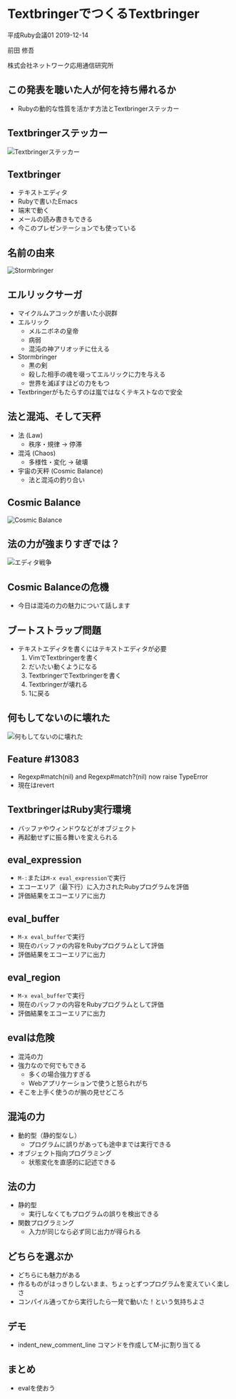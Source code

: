 # TextbringerでつくるTextbringer

平成Ruby会議01  2019-12-14




前田 修吾

株式会社ネットワーク応用通信研究所

## この発表を聴いた人が何を持ち帰れるか

* Rubyの動的な性質を活かす方法とTextbringerステッカー

## Textbringerステッカー

![Textbringerステッカー](sticker.jpg)

## Textbringer

* テキストエディタ
* Rubyで書いたEmacs
* 端末で動く
* メールの読み書きもできる
* 今このプレゼンテーションでも使っている

## 名前の由来

![Stormbringer](stormbringer.jpg)

## エルリックサーガ

* マイクルムアコックが書いた小説群
* エルリック
    * メルニボネの皇帝
    * 病弱
    * 混沌の神アリオッチに仕える
* Stormbringer
    * 黒の剣
    * 殺した相手の魂を啜ってエルリックに力を与える
    * 世界を滅ぼすほどの力をもつ
* Textbringerがもたらすのは嵐ではなくテキストなので安全

## 法と混沌、そして天秤

* 法 (Law)
    * 秩序・規律 → 停滞
* 混沌 (Chaos)
    * 多様性・変化 → 破壊
* 宇宙の天秤 (Cosmic Balance)
    * 法と混沌の釣り合い

## Cosmic Balance

![Cosmic Balance](balance.png)

## 法の力が強まりすぎでは？

![エディタ戦争](editor_war.jpg)

## Cosmic Balanceの危機

* 今日は混沌の力の魅力について話します

## ブートストラップ問題

* テキストエディタを書くにはテキストエディタが必要
    1. VimでTextbringerを書く
    2. だいたい動くようになる
    3. TextbringerでTextbringerを書く
    4. Textbringerが壊れる
    5. 1に戻る

## 何もしてないのに壊れた

![何もしてないのに壊れた](textbringer_broken.png)

## Feature #13083

* Regexp#match(nil) and Regexp#match?(nil) now raise TypeError
* 現在はrevert

## TextbringerはRuby実行環境

* バッファやウィンドウなどがオブジェクト
* 再起動せずに振る舞いを変えられる

## eval_expression

* `M-:`または`M-x eval_expression`で実行
* エコーエリア（最下行）に入力されたRubyプログラムを評価
* 評価結果をエコーエリアに出力

## eval_buffer

* `M-x eval_buffer`で実行
* 現在のバッファの内容をRubyプログラムとして評価
* 評価結果をエコーエリアに出力

## eval_region

* `M-x eval_buffer`で実行
* 現在のバッファの内容をRubyプログラムとして評価
* 評価結果をエコーエリアに出力

## evalは危険

* 混沌の力
* 強力なので何でもできる
    * 多くの場合強力すぎる
    * Webアプリケーションで使うと怒られがち
* そこを上手く使うのが腕の見せどころ

## 混沌の力

* 動的型（静的型なし）
    * プログラムに誤りがあっても途中までは実行できる
* オブジェクト指向プログラミング
    * 状態変化を直感的に記述できる

## 法の力

* 静的型
    * 実行しなくてもプログラムの誤りを検出できる
* 関数プログラミング
    * 入力が同じなら必ず同じ出力が得られる

## どちらを選ぶか

* どちらにも魅力がある
* 作るものがはっきりしないまま、ちょっとずつプログラムを変えていく楽しさ
* コンパイル通ってから実行したら一発で動いた！という気持ちよさ

## デモ

* indent_new_comment_line コマンドを作成してM-jに割り当てる

## まとめ

* evalを使おう
